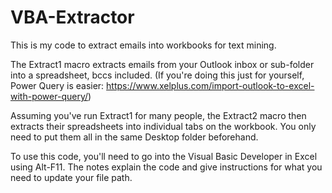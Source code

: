 # VBA-Extractor

This is my code to extract emails into workbooks for text mining.

The Extract1 macro extracts emails from your Outlook inbox or sub-folder into a spreadsheet, bccs included. (If you're doing this just for yourself, Power Query is easier: https://www.xelplus.com/import-outlook-to-excel-with-power-query/) 

Assuming you've run Extract1 for many people, the Extract2 macro then extracts their spreadsheets into individual tabs on the workbook. You only need to put them all in the same Desktop folder beforehand.

To use this code, you'll need to go into the Visual Basic Developer in Excel using Alt-F11. The notes explain the code and give instructions for what you need to update your file path.

